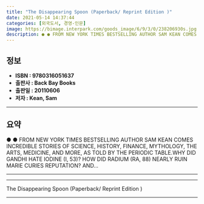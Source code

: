 ```yaml
---
title: "The Disappearing Spoon (Paperback/ Reprint Edition )"
date: 2021-05-14 14:37:44
categories: [외국도서, 경영-인문]
image: https://bimage.interpark.com/goods_image/6/9/3/0/238206930s.jpg
description: ● ● FROM NEW YORK TIMES BESTSELLING AUTHOR SAM KEAN COMES INCREDIBLE STORIES OF SCIENCE, HISTORY, FINANCE, MYTHOLOGY, THE ARTS, MEDICINE, AND MORE, AS TOLD BY
---
```


## **정보**

- **ISBN : 9780316051637**
- **출판사 : Back Bay Books**
- **출판일 : 20110606**
- **저자 : Kean, Sam**

------



## **요약**

●  ●  FROM NEW YORK TIMES BESTSELLING AUTHOR SAM KEAN COMES INCREDIBLE STORIES OF SCIENCE, HISTORY, FINANCE, MYTHOLOGY, THE ARTS, MEDICINE, AND MORE, AS TOLD BY THE PERIODIC TABLE.WHY DID GANDHI HATE IODINE (I, 53)? HOW DID RADIUM (RA, 88) NEARLY RUIN MARIE CURIES REPUTATION? AND... 

------



------


The Disappearing Spoon (Paperback/ Reprint Edition ) 

------


